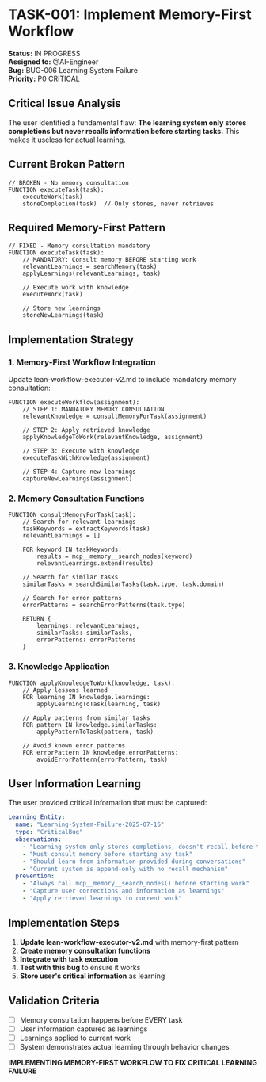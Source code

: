 # TASK-001: Implement Memory-First Workflow

**Status:** IN PROGRESS  
**Assigned to:** @AI-Engineer  
**Bug:** BUG-006 Learning System Failure  
**Priority:** P0 CRITICAL

## Critical Issue Analysis

The user identified a fundamental flaw: **The learning system only stores completions but never recalls information before starting tasks.** This makes it useless for actual learning.

## Current Broken Pattern
```pseudocode
// BROKEN - No memory consultation
FUNCTION executeTask(task):
    executeWork(task)
    storeCompletion(task)  // Only stores, never retrieves
```

## Required Memory-First Pattern
```pseudocode
// FIXED - Memory consultation mandatory
FUNCTION executeTask(task):
    // MANDATORY: Consult memory BEFORE starting work
    relevantLearnings = searchMemory(task)
    applyLearnings(relevantLearnings, task)
    
    // Execute work with knowledge
    executeWork(task)
    
    // Store new learnings
    storeNewLearnings(task)
```

## Implementation Strategy

### 1. Memory-First Workflow Integration
Update lean-workflow-executor-v2.md to include mandatory memory consultation:

```pseudocode
FUNCTION executeWorkflow(assignment):
    // STEP 1: MANDATORY MEMORY CONSULTATION
    relevantKnowledge = consultMemoryForTask(assignment)
    
    // STEP 2: Apply retrieved knowledge
    applyKnowledgeToWork(relevantKnowledge, assignment)
    
    // STEP 3: Execute with knowledge
    executeTaskWithKnowledge(assignment)
    
    // STEP 4: Capture new learnings
    captureNewLearnings(assignment)
```

### 2. Memory Consultation Functions
```pseudocode
FUNCTION consultMemoryForTask(task):
    // Search for relevant learnings
    taskKeywords = extractKeywords(task)
    relevantLearnings = []
    
    FOR keyword IN taskKeywords:
        results = mcp__memory__search_nodes(keyword)
        relevantLearnings.extend(results)
    
    // Search for similar tasks
    similarTasks = searchSimilarTasks(task.type, task.domain)
    
    // Search for error patterns
    errorPatterns = searchErrorPatterns(task.type)
    
    RETURN {
        learnings: relevantLearnings,
        similarTasks: similarTasks,
        errorPatterns: errorPatterns
    }
```

### 3. Knowledge Application
```pseudocode
FUNCTION applyKnowledgeToWork(knowledge, task):
    // Apply lessons learned
    FOR learning IN knowledge.learnings:
        applyLearningToTask(learning, task)
    
    // Apply patterns from similar tasks
    FOR pattern IN knowledge.similarTasks:
        applyPatternToTask(pattern, task)
    
    // Avoid known error patterns
    FOR errorPattern IN knowledge.errorPatterns:
        avoidErrorPattern(errorPattern, task)
```

## User Information Learning

The user provided critical information that must be captured:

```yaml
Learning Entity:
  name: "Learning-System-Failure-2025-07-16"
  type: "CriticalBug"
  observations:
    - "Learning system only stores completions, doesn't recall before tasks"
    - "Must consult memory before starting any task"
    - "Should learn from information provided during conversations"
    - "Current system is append-only with no recall mechanism"
  prevention:
    - "Always call mcp__memory__search_nodes() before starting work"
    - "Capture user corrections and information as learnings"
    - "Apply retrieved learnings to current work"
```

## Implementation Steps

1. **Update lean-workflow-executor-v2.md** with memory-first pattern
2. **Create memory consultation functions** 
3. **Integrate with task execution** 
4. **Test with this bug** to ensure it works
5. **Store user's critical information** as learning

## Validation Criteria

- [ ] Memory consultation happens before EVERY task
- [ ] User information captured as learnings
- [ ] Learnings applied to current work
- [ ] System demonstrates actual learning through behavior changes

**IMPLEMENTING MEMORY-FIRST WORKFLOW TO FIX CRITICAL LEARNING FAILURE**